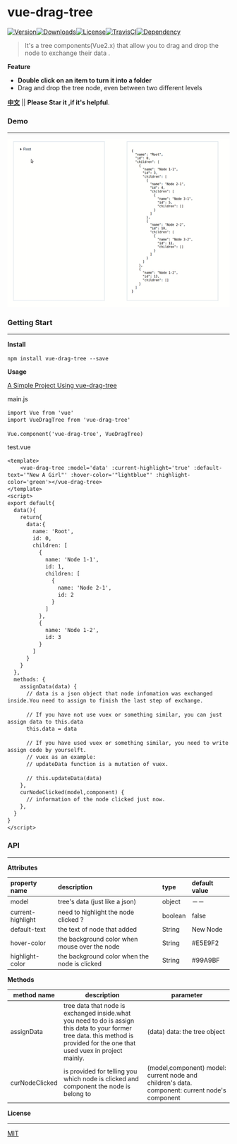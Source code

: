 # vue-drag-tree

[![Version](http://img.shields.io/npm/v/vue-drag-tree.svg)](https://www.npmjs.com/package/vue-drag-tree)[![Downloads](http://img.shields.io/npm/dm/vue-drag-tree.svg)](https://www.npmjs.com/package/vue-drag-tree)[![License](https://img.shields.io/npm/l/vue-drag-tree.svg?style=flat)](https://opensource.org/licenses/MIT)[![TravisCI](https://travis-ci.org/XadillaX/vue-drag-tree.svg)](https://travis-ci.org/XadillaX/vue-drag-tree)[![Dependency](https://david-dm.org/XadillaX/vue-drag-tree.svg)](https://david-dm.org/XadillaX/vue-drag-tree)

> It's a tree components(Vue2.x) that allow you to drag and drop the node to exchange their data .

**Feature**

- **Double click on an item to turn it into a folder**
- Drag and drop the tree node, even between two different levels

**[中文](README_ZH.md)** || **Please Star it ,if it's helpful**.

### Demo

---

![demo](static/vue-drag-tree2.gif)

### Getting Start

---

**Install**

`npm install vue-drag-tree --save`

**Usage**

[A Simple Project Using vue-drag-tree](https://github.com/shuiRong/vue-drag-tree-demo)

main.js

```vue
import Vue from 'vue'
import VueDragTree from 'vue-drag-tree'

Vue.component('vue-drag-tree', VueDragTree)
```

test.vue

```vue
<template>
	<vue-drag-tree :model='data' :current-highlight='true' :default-text='"New A Girl"' :hover-color='"lightblue"' :highlight-color='green'></vue-drag-tree>
</template>
<script>
export default{
  data(){
    return{
      data:{
        name: 'Root',
        id: 0,
        children: [
          {
            name: 'Node 1-1',
            id: 1,
            children: [
              {
                name: 'Node 2-1',
                id: 2
              }
            ]
          },
          {
            name: 'Node 1-2',
            id: 3
          }
        ]
      }
    }
  },
  methods: {
    assignData(data) {
      // data is a json object that node infomation was exchanged inside.You need to assign to finish the last step of exchange.
      
      // If you have not use vuex or something similar, you can just assign data to this.data
      this.data = data
      
      // If you have used vuex or something similar, you need to write assign code by yourselft.
      // vuex as an example:
      // updateData function is a mutation of vuex. 
      
      // this.updateData(data)
    },
    curNodeClicked(model,component) {
      // information of the node clicked just now.
    },
  }
}
</script>
```

### API

---

**Attributes**

| property name     | description                              | type    | default value |
| :---------------- | :--------------------------------------- | :------ | :------------ |
| model             | tree's data (just like a json)           | object  | －－            |
| current-highlight | need to highlight the node clicked ?     | boolean | false         |
| default-text      | the text of node that added              | String  | New Node      |
| hover-color       | the background color when mouse over the node | String  | \#E5E9F2      |
| highlight-color   | the background color when the node is clicked | String  | \#99A9BF      |



**Methods**

| method name    | description                              | parameter                                |
| -------------- | ---------------------------------------- | ---------------------------------------- |
| assignData     | tree data that node is exchanged inside.what you need to do is assign this data to your former tree data. this method is provided for the one that used vuex in project mainly. | (data)  data: the tree object            |
| curNodeClicked | is provided for telling you which node is clicked and component the node is belong to | (model,component) model: current node and children's  data. component: current node's component |




**License**

---

[MIT](LICENSE)

